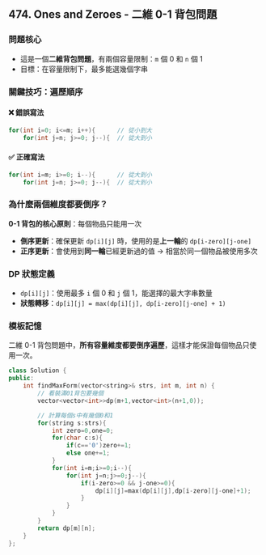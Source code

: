 ## 474. Ones and Zeroes - 二維 0-1 背包問題

### 問題核心
- 這是一個**二維背包問題**，有兩個容量限制：`m` 個 0 和 `n` 個 1
- 目標：在容量限制下，最多能選幾個字串

### 關鍵技巧：遍歷順序

#### ❌ 錯誤寫法
```cpp
for(int i=0; i<=m; i++){      // 從小到大
    for(int j=n; j>=0; j--){  // 從大到小
```

#### ✅ 正確寫法  
```cpp
for(int i=m; i>=0; i--){      // 從大到小
    for(int j=n; j>=0; j--){  // 從大到小
```

### 為什麼兩個維度都要倒序？

**0-1 背包的核心原則**：每個物品只能用一次

- **倒序更新**：確保更新 `dp[i][j]` 時，使用的是**上一輪**的 `dp[i-zero][j-one]`
- **正序更新**：會使用到**同一輪**已經更新過的值 → 相當於同一個物品被使用多次

### DP 狀態定義
- `dp[i][j]`：使用最多 `i` 個 0 和 `j` 個 1，能選擇的最大字串數量
- **狀態轉移**：`dp[i][j] = max(dp[i][j], dp[i-zero][j-one] + 1)`

### 模板記憶
二維 0-1 背包問題中，**所有容量維度都要倒序遍歷**，這樣才能保證每個物品只使用一次。

```cpp
class Solution {
public:
    int findMaxForm(vector<string>& strs, int m, int n) {
        // 看裝滿01背包要幾個
        vector<vector<int>>dp(m+1,vector<int>(n+1,0));

        // 計算每個s中有幾個0和1
        for(string s:strs){
            int zero=0,one=0;
            for(char c:s){
                if(c=='0')zero+=1;
                else one+=1;
            }
            for(int i=m;i>=0;i--){
                for(int j=n;j>=0;j--){
                    if(i-zero>=0 && j-one>=0){
                        dp[i][j]=max(dp[i][j],dp[i-zero][j-one]+1);
                    }
                }
            }
        }
        return dp[m][n];
    }
};
```
